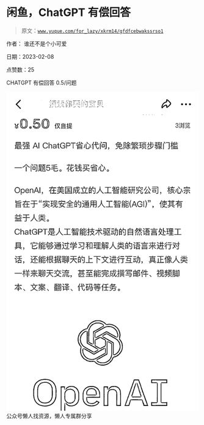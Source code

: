 # 闲鱼，ChatGPT 有偿回答

> 原文：[`www.yuque.com/for_lazy/xkrm14/gfdfcebwakssrso1`](https://www.yuque.com/for_lazy/xkrm14/gfdfcebwakssrso1)



作者： 谁还不是个小可爱



日期：2023-02-08



点赞数：25

<ne-hole id="u3fe383b4" data-lake-id="u3fe383b4">

CHATGPT 有偿回答 0.5/问题



![](img/3f1ded5f55d696f4428531b9ca5f8962.png)  <ne-hole id="uabd766b7" data-lake-id="uabd766b7"><ne-p id="uf853936d" data-lake-id="uf853936d">公众号懒人找资源，懒人专属群分享

</ne-hole></ne-p></ne-hole>